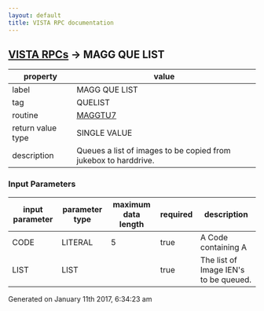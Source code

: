 ```yaml
---
layout: default
title: VISTA RPC documentation
---
```




## [VISTA RPCs](TableOfContent.md) &#8594; MAGG QUE LIST 

 property | value 
--- | --- 
 label | MAGG QUE LIST
 tag | QUELIST
 routine | [MAGGTU7](http://code.osehra.org/dox/Routine_MAGGTU7_source.html)
 return value type | SINGLE VALUE
 description | Queues a list of images to be copied from jukebox to harddrive. 

### Input Parameters

| input parameter | parameter type | maximum data length | required | description | 
| --- | --- | --- | --- | --- | 
| CODE | LITERAL | 5 | true |   A Code containing A | F | B     if [ A  then Abstracts will be queued.     if [ F  then Full Resolution image will be queued.     if [ B  then BIG file ( Xray 2k x 2k ) will be queued. | 
| LIST | LIST |  | true | The list of Image IEN's to be queued. | 




Generated on January 11th 2017, 6:34:23 am